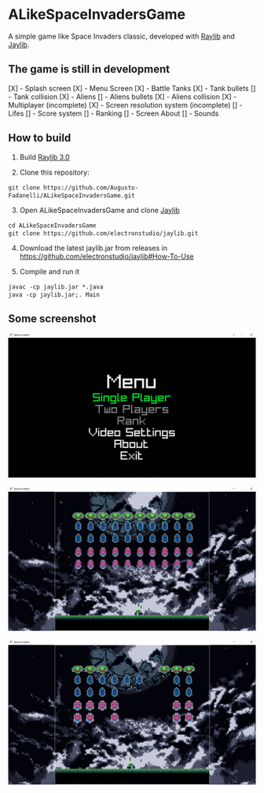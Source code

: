 # ALikeSpaceInvadersGame
A simple game like Space Invaders classic, developed with [Raylib](https://github.com/raysan5/raylib) and [Jaylib](https://github.com/electronstudio/jaylib).

## The game is still in development

[X] - Splash screen
[X] - Menu Screen
[X] - Battle Tanks
[X] - Tank bullets
[] - Tank collision
[X] - Aliens
[] - Aliens bullets
[X] - Aliens collision
[X] - Multiplayer (incomplete)
[X] - Screen resolution system (incomplete)
[] - Lifes
[] - Score system
[] - Ranking
[] - Screen About
[] - Sounds

## How to build

1. Build [Raylib 3.0](https://github.com/raysan5/raylib/releases/tag/3.0.0)

2. Clone this repository:
```
git clone https://github.com/Augusto-Fadanelli/ALikeSpaceInvadersGame.git
```

3. Open ALikeSpaceInvadersGame and clone [Jaylib](https://github.com/electronstudio/jaylib)
```
cd ALikeSpaceInvadersGame
git clone https://github.com/electronstudio/jaylib.git
```
4. Download the latest jaylib.jar from releases in <https://github.com/electronstudio/jaylib#How-To-Use>

5. Compile and run it
```
javac -cp jaylib.jar *.java
java -cp jaylib.jar;. Main
```

## Some screenshot

![Menu](https://github.com/Augusto-Fadanelli/ALikeSpaceInvadersGame/blob/main/screenshots/menu.png)

![game1](https://github.com/Augusto-Fadanelli/ALikeSpaceInvadersGame/blob/main/screenshots/game1.png)

![game2](https://github.com/Augusto-Fadanelli/ALikeSpaceInvadersGame/blob/main/screenshots/game2.png)

